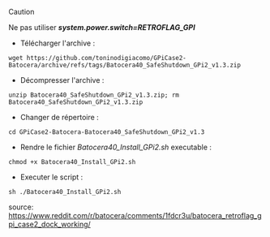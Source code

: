 > [!CAUTION]
> Ne pas utiliser ***system.power.switch=RETROFLAG_GPI***

- Télécharger l'archive :
```
wget https://github.com/toninodigiacomo/GPiCase2-Batocera/archive/refs/tags/Batocera40_SafeShutdown_GPi2_v1.3.zip
```
- Décompresser l'archive :
```
unzip Batocera40_SafeShutdown_GPi2_v1.3.zip; rm Batocera40_SafeShutdown_GPi2_v1.3.zip
```
- Changer de répertoire :
```
cd GPiCase2-Batocera-Batocera40_SafeShutdown_GPi2_v1.3
```
- Rendre le fichier _Batocera40_Install_GPi2.sh_ executable : 
```
chmod +x Batocera40_Install_GPi2.sh
```
- Executer le script : 
```
sh ./Batocera40_Install_GPi2.sh
```


source: https://www.reddit.com/r/batocera/comments/1fdcr3u/batocera_retroflag_gpi_case2_dock_working/
